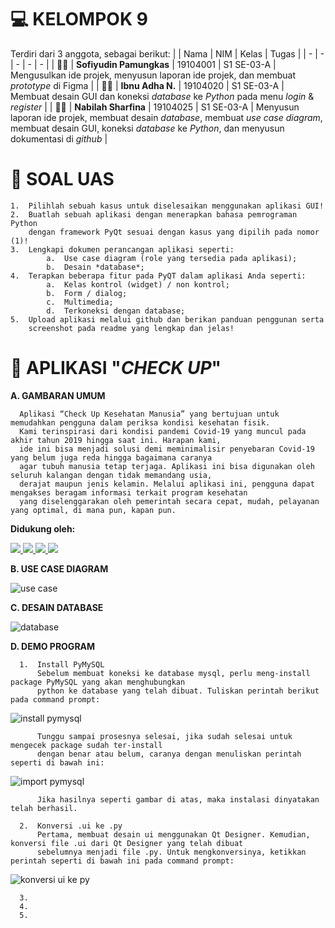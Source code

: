 # 💻 KELOMPOK 9
  Terdiri dari 3 anggota, sebagai berikut:
  |  | Nama | NIM | Kelas | Tugas |
  | - | - | - | - | - |
  | 👨‍🎓 | **Sofiyudin Pamungkas** | 19104001 | S1 SE-03-A | Mengusulkan ide projek, menyusun laporan ide projek, dan membuat *prototype* di Figma |
  | 👨‍🎓 | **Ibnu Adha N.** | 19104020 | S1 SE-03-A | Membuat desain GUI dan koneksi *database* ke *Python* pada menu *login* & *register* |
  | 👩‍🎓 | **Nabilah Sharfina** | 19104025 | S1 SE-03-A | Menyusun laporan ide projek, membuat desain *database*, membuat *use case diagram*, membuat desain GUI, koneksi *database* ke *Python*, dan menyusun dokumentasi di *github* |

# 📌 SOAL UAS 
    1.  Pilihlah sebuah kasus untuk diselesaikan menggunakan aplikasi GUI! 
    2.  Buatlah sebuah aplikasi dengan menerapkan bahasa pemrograman Python
        dengan framework PyQt sesuai dengan kasus yang dipilih pada nomor (1)!
    3.  Lengkapi dokumen perancangan aplikasi seperti:
            a.  Use case diagram (role yang tersedia pada aplikasi);
            b.  Desain *database*;
    4.  Terapkan beberapa fitur pada PyQT dalam aplikasi Anda seperti:
            a.  Kelas kontrol (widget) / non kontrol;
            b.  Form / dialog;
            c.  Multimedia;
            d.  Terkoneksi dengan database;
    5.  Upload aplikasi melalui github dan berikan panduan penggunan serta
        screenshot pada readme yang lengkap dan jelas!

# 🏥 APLIKASI "*CHECK UP*"
  **A.  GAMBARAN UMUM**
      
      Aplikasi “Check Up Kesehatan Manusia” yang bertujuan untuk memudahkan pengguna dalam periksa kondisi kesehatan fisik. 
      Kami terinspirasi dari kondisi pandemi Covid-19 yang muncul pada akhir tahun 2019 hingga saat ini. Harapan kami, 
      ide ini bisa menjadi solusi demi meminimalisir penyebaran Covid-19 yang belum juga reda hingga bagaimana caranya 
      agar tubuh manusia tetap terjaga. Aplikasi ini bisa digunakan oleh seluruh kalangan dengan tidak memandang usia, 
      derajat maupun jenis kelamin. Melalui aplikasi ini, pengguna dapat mengakses beragam informasi terkait program kesehatan 
      yang diselenggarakan oleh pemerintah secara cepat, mudah, pelayanan yang optimal, di mana pun, kapan pun.

**Didukung oleh:**

<a href="https://www.apachefriends.org/index.html">
  <img src="https://img.shields.io/badge/Xampp-F37623?style=for-the-badge&logo=xampp&logoColor=white">
</a>
<a href="https://www.mysql.com/">
  <img src="https://img.shields.io/badge/MySQL-00000F?style=for-the-badge&logo=mysql&logoColor=white">
</a>
<a href="https://www.python.org/">
  <img src="https://img.shields.io/badge/Python-3776AB?style=for-the-badge&logo=python&logoColor=white">
</a>
<a href="https://www.qt.io/">
  <img src="https://img.shields.io/badge/Qt-41CD52?style=for-the-badge&logo=qt&logoColor=white">
</a>

  **B.  USE CASE DIAGRAM**
  
![use case](https://user-images.githubusercontent.com/58089002/127747524-1c7acb13-3e47-403c-8865-1f7f09006bfb.png)

  **C.  DESAIN DATABASE**
  
![database](https://user-images.githubusercontent.com/58089002/127747526-66a20c75-2e20-4e8f-93ec-d6e3354304d5.png)

  **D.  DEMO PROGRAM**
     
      1.  Install PyMySQL
          Sebelum membuat koneksi ke database mysql, perlu meng-install package PyMySQL yang akan menghubungkan 
          python ke database yang telah dibuat. Tuliskan perintah berikut pada command prompt:
![install pymysql](https://user-images.githubusercontent.com/58089002/127750174-2984a684-828d-432b-8c38-86eff8b40fab.png)
          
          Tunggu sampai prosesnya selesai, jika sudah selesai untuk mengecek package sudah ter-install 
          dengan benar atau belum, caranya dengan menuliskan perintah seperti di bawah ini:
![import pymysql](https://user-images.githubusercontent.com/58089002/127750171-f838b200-6ec2-4572-964b-037a0b2c464c.png)

          Jika hasilnya seperti gambar di atas, maka instalasi dinyatakan telah berhasil.

      2.  Konversi .ui ke .py
          Pertama, membuat desain ui menggunakan Qt Designer. Kemudian, konversi file .ui dari Qt Designer yang telah dibuat 
          sebelumnya menjadi file .py. Untuk mengkonversinya, ketikkan perintah seperti di bawah ini pada command prompt:
![konversi ui ke py](https://user-images.githubusercontent.com/58089002/127750175-4b950ec0-a781-4f97-b47d-0553c023d237.png)

      3.  
      4.
      5.
